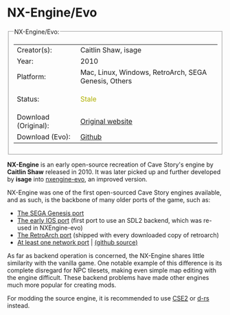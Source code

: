 # NX-Engine/Evo


<fieldset>
<legend>NX-Engine/Evo:</legend>


<table><tbody>


<tr><td>Creator(s):</td><td>Caitlin Shaw, isage</td></tr>
<tr><td>Year:</td><td>2010</td></tr>
<tr><td>Platform:</td><td>Mac, Linux, Windows, RetroArch, SEGA Genesis, Others</td></tr>
<tr><td>Status:</td><td>
<p style="color: #B0B000;">Stale</p>
</td></tr>


<tr><td>Download (Original):</td><td><a href="https://nxengine.sourceforge.io/">Original website</a></td></tr>


<tr><td>Download (Evo):</td><td><a href="https://github.com/EXL/NXEngine">Github</a></td></tr>


</tbody></table>
</fieldset>


**NX-Engine** is an early open-source recreation of Cave Story's engine by **Caitlin Shaw** released in 2010. It was later picked up and further developed by **isage** into [nxengine-evo](https://github.com/nxengine/nxengine-evo), an improved version.


NX-Engine was one of the first open-sourced Cave Story engines available, and as such, is the backbone of many older ports of the game, such as:
* [The SEGA Genesis port](https://github.com/andwn/cave-story-md)
* [The early IOS port](https://github.com/PIlin/NXEngine-iOS) (first port to use an SDL2 backend, which was re-used in NXEngine-evo)
* [The RetroArch port](https://docs.libretro.com/library/nxengine/) (shipped with every downloaded copy of retroarch)
* [At least one network port](https://forum.cavestory.org/threads/netxengine-nxengine-evo-with-online-multiplayer.14326/) | [(github source)](https://github.com/Yackerw/NetXEngine)


As far as backend operation is concerned, the NX-Engine shares little similarity with the vanilla game. One notable example of this difference is its complete disregard for NPC tilesets, making even simple map editing with the engine difficult. These backend problems have made other engines much more popular for creating mods.


For modding the source engine, it is recommended to use [CSE2](cse2) or [d-rs](doukutsu-rs) instead.